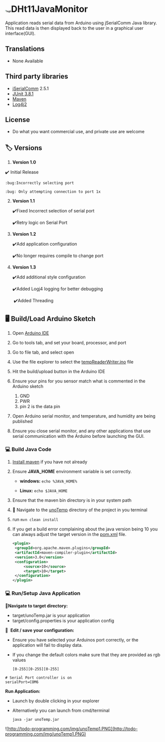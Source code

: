 # <img src="http://todo-programming.org/img/therm.png" alt="high" style="zoom:25%;" />DHt11JavaMonitor 
Application reads serial data from Arduino using jSerialComm Java library. This read data is then displayed back to the user in a graphical user interface(GUI).

## Translations

* None Available

## Third party libraries

* [jSerialComm](https://fazecast.github.io/jSerialComm/) 2.5.1
* [JUnit 3.8.1](https://junit.org/junit5/)
* [Maven](https://maven.apache.org/)
* [Log4j2](https://logging.apache.org/log4j/2.x/)

## License 

* Do what you want commercial use, and private use are welcome

## :label: Versions 

1.  **Version 1.0** 

   :heavy_check_mark: Initial Release 

    :bug:Incorrectly selecting port

    :bug: ​Only attempting connection to port 1x

2.  **Version 1.1**

    :heavy_check_mark:Fixed Incorrect selection of serial port

    :heavy_check_mark:Retry logic on Serial Port

3. **Version 1.2**

    :heavy_check_mark:Add application configuration

    :heavy_check_mark:No longer requires compile to change port

4. **Version 1.3**

     :heavy_check_mark:Add additional style configuration

     :heavy_check_mark:Added Logj4 logging for better debugging

    ​ :heavy_check_mark:Added Threading

##  :desktop_computer: Build/Load Arduino Sketch

1. Open [Arduino IDE](https://www.arduino.cc/en/software)
2. Go to tools tab, and set your board, processor, and  port
3. Go to file tab, and select open
4. Use the file explorer to select the [tempReaderWriter.ino](https://github.com/robaldwin9/DHt11JavaMonitor/blob/master/unoTemp/ArduinoSketch/tempReaderWriter/tempReaderWriter.ino) file
5. Hit the build/upload button in the Arduino IDE
6. Ensure your pins for you sensor match what is commented in the Arduino sketch
   1. GND
   2. PWR
   3. pin 2 is the data pin

7. Open Arduino serial monitor, and temperature, and humidity are being published
8. Ensure you close serial monitor, and any other applications that use serial communication with the Arduino before launching the GUI.

### :computer: Build Java Code

1. [Install maven](https://maven.apache.org/install.html) if you have not already

2. Ensure **JAVA_HOME** environment variable is set correctly.

   - **windows:** `echo %JAVA_HOME%`

   - **Linux:** `echo $JAVA_HOME`

3. Ensure that the maven bin directory is in your system path

4.  :open_file_folder: Navigate to the [unoTemp](https://github.com/robaldwin9/DHt11JavaMonitor/tree/master/unoTemp) directory of the project in you terminal

5. run `mvn clean install`

6. If you get a build error complaining about the java version being 10 you can always adjust the target version in the [pom.xml](https://github.com/robaldwin9/DHt11JavaMonitor/blob/master/unoTemp/pom.xml) file.

   ```xml
   <plugin>
   	<groupId>org.apache.maven.plugins</groupId>
   	<artifactId>maven-compiler-plugin</artifactId>
   	<version>3.0</version>
   	<configuration>
   		<source>10</source>
   		<target>10</target>
   	</configuration>
   </plugin>
   ```

### :computer: ​Run/Setup Java Application

 :open_file_folder:**Navigate to target directory:**
- target/unoTemp.jar is your application
- target/config.properties is your application config

:floppy_disk: ​ **Edit / save your configuration:**

- Ensure you have selected  your Arduinos port correctly, or the application will fail to display data.

- If you change the default colors make sure that they are provided as rgb values

  `[0-255][0-255][0-255]`

```properties
# Serial Port controller is on
serialPort=COM6
```

**Run Application:**

- Launch by double clicking in your explorer

- Alternatively you can launch from cmd/terminal

  `java -jar unoTemp.jar`

![http://todo-programming.com/img/unoTemp1.PNG](http://todo-programming.com/img/unoTemp1.PNG)
